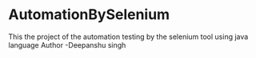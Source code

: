# AutomationBySelenium
This the project of the automation testing by the selenium tool using java language
Author -Deepanshu singh
